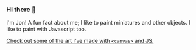 ### Hi there 👋 

I'm Jon! A fun fact about me; I like to paint miniatures and other objects. I like to paint with Javascript too.

[Check out some of the art I've made with ```<canvas>``` and JS.]( https://nineseventyc3d.github.io/javascript/art/canvas/2021/11/29/generative-art.html)

<!--
**970C/970C** is a ✨ _special_ ✨ repository because its `README.md` (this file) appears on your GitHub profile.

Here are some ideas to get you started:

- 🔭 I’m currently working on ...
- 🌱 I’m currently learning ...
- 👯 I’m looking to collaborate on ...
- 🤔 I’m looking for help with ...
- 💬 Ask me about ...
- 📫 How to reach me: ...
- 😄 Pronouns: ...
- ⚡ Fun fact: ...
-->
